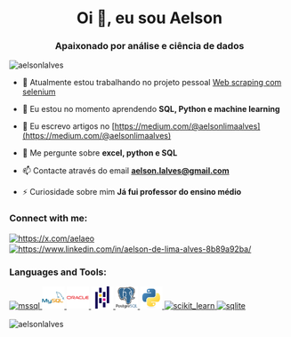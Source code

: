 <h1 align="center">Oi 👋, eu sou Aelson</h1>
<h3 align="center">Apaixonado por análise e ciência de dados</h3>

<p align="left"> <img src="https://komarev.com/ghpvc/?username=aelsonlalves&label=Profile%20views&color=0e75b6&style=flat" alt="aelsonlalves" /> </p>

- 🔭 Atualmente estou trabalhando no projeto pessoal [Web scraping com selenium](https://github.com/Aelsonlalves/webscrapingcomselenium)

- 🌱 Eu estou no momento aprendendo **SQL, Python e machine learning**

- 📝 Eu escrevo artigos no [https://medium.com/@aelsonlimaalves](https://medium.com/@aelsonlimaalves)

- 💬 Me pergunte sobre **excel, python e SQL**

- 📫 Contacte através do email **aelson.lalves@gmail.com**

- ⚡ Curiosidade sobre mim **Já fui professor do ensino médio**

<h3 align="left">Connect with me:</h3>
<p align="left">
<a href="https://x.com/aelaeo" target="blank"><img align="center" src="https://raw.githubusercontent.com/rahuldkjain/github-profile-readme-generator/master/src/images/icons/Social/twitter.svg" alt="https://x.com/aelaeo" height="30" width="40" /></a>
<a href="https://linkedin.com/in/https://www.linkedin.com/in/aelson-de-lima-alves-8b89a92ba/" target="blank"><img align="center" src="https://raw.githubusercontent.com/rahuldkjain/github-profile-readme-generator/master/src/images/icons/Social/linked-in-alt.svg" alt="https://www.linkedin.com/in/aelson-de-lima-alves-8b89a92ba/" height="30" width="40" /></a>
</p>

<h3 align="left">Languages and Tools:</h3>
<p align="left"> <a href="https://www.microsoft.com/en-us/sql-server" target="_blank" rel="noreferrer"> <img src="https://www.svgrepo.com/show/303229/microsoft-sql-server-logo.svg" alt="mssql" width="40" height="40"/> </a> <a href="https://www.mysql.com/" target="_blank" rel="noreferrer"> <img src="https://raw.githubusercontent.com/devicons/devicon/master/icons/mysql/mysql-original-wordmark.svg" alt="mysql" width="40" height="40"/> </a> <a href="https://www.oracle.com/" target="_blank" rel="noreferrer"> <img src="https://raw.githubusercontent.com/devicons/devicon/master/icons/oracle/oracle-original.svg" alt="oracle" width="40" height="40"/> </a> <a href="https://pandas.pydata.org/" target="_blank" rel="noreferrer"> <img src="https://raw.githubusercontent.com/devicons/devicon/2ae2a900d2f041da66e950e4d48052658d850630/icons/pandas/pandas-original.svg" alt="pandas" width="40" height="40"/> </a> <a href="https://www.postgresql.org" target="_blank" rel="noreferrer"> <img src="https://raw.githubusercontent.com/devicons/devicon/master/icons/postgresql/postgresql-original-wordmark.svg" alt="postgresql" width="40" height="40"/> </a> <a href="https://www.python.org" target="_blank" rel="noreferrer"> <img src="https://raw.githubusercontent.com/devicons/devicon/master/icons/python/python-original.svg" alt="python" width="40" height="40"/> </a> <a href="https://scikit-learn.org/" target="_blank" rel="noreferrer"> <img src="https://upload.wikimedia.org/wikipedia/commons/0/05/Scikit_learn_logo_small.svg" alt="scikit_learn" width="40" height="40"/> </a> <a href="https://www.sqlite.org/" target="_blank" rel="noreferrer"> <img src="https://www.vectorlogo.zone/logos/sqlite/sqlite-icon.svg" alt="sqlite" width="40" height="40"/> </a> </p>

<p><img align="center" src="https://github-readme-stats.vercel.app/api/top-langs?username=aelsonlalves&show_icons=true&locale=en&layout=compact" alt="aelsonlalves" /></p>


<!--
## Hi there 👋


**Aelsonlalves/Aelsonlalves** is a ✨ _special_ ✨ repository because its `README.md` (this file) appears on your GitHub profile.

Here are some ideas to get you started:

- 🔭 I’m currently working on ...
- 🌱 I’m currently learning ...
- 👯 I’m looking to collaborate on ...
- 🤔 I’m looking for help with ...
- 💬 Ask me about ...
- 📫 How to reach me: ...
- 😄 Pronouns: ...
- ⚡ Fun fact: ...
-->
